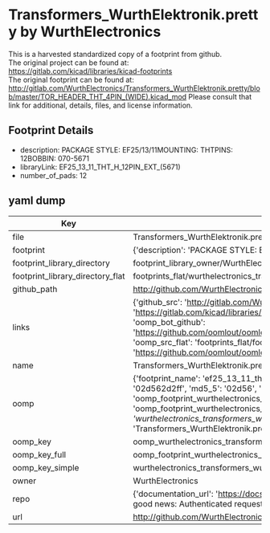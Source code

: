 # Transformers_WurthElektronik.pretty by WurthElectronics  
This is a harvested standardized copy of a footprint from github.  
The original project can be found at:  
https://gitlab.com/kicad/libraries/kicad-footprints  
The original footprint can be found at:
http://gitlab.com/WurthElectronics/Transformers_WurthElektronik.pretty/blob/master/TOR_HEADER_THT_4PIN_(WIDE).kicad_mod
Please consult that link for additional, details, files, and license information.  
## Footprint Details
* description: PACKAGE STYLE: EF25/13/11MOUNTING: THTPINS: 12BOBBIN: 070-5671  
* libraryLink: EF25_13_11_THT_H_12PIN_EXT_(5671)  
* number_of_pads: 12  
## yaml dump  
| Key | Value |  
| --- | --- |  
| file | Transformers_WurthElektronik.pretty/EF25_13_11_THT_H_12PIN_EXT_(5671).kicad_mod |  
| footprint | {'description': 'PACKAGE STYLE: EF25/13/11MOUNTING: THTPINS: 12BOBBIN: 070-5671', 'libraryLink': 'EF25_13_11_THT_H_12PIN_EXT_(5671)', 'number_of_pads': 12} |  
| footprint_library_directory | footprint_library_owner/WurthElectronics_Transformers_WurthElektronik.pretty |  
| footprint_library_directory_flat | footprints_flat/wurthelectronics_transformers_wurthelektronik_ef25_13_11_tht_h_12pin_ext_(5671)/working |  
| github_path | http://github.com/WurthElectronics/Transformers_WurthElektronik.pretty/blob/master/EF25_13_11_THT_H_12PIN_EXT_(5671).kicad_mod |  
| links | {'github_src': 'http://gitlab.com/WurthElectronics/Transformers_WurthElektronik.pretty/blob/master/TOR_HEADER_THT_4PIN_(WIDE).kicad_mod', 'github_src_repo': 'https://gitlab.com/kicad/libraries/kicad-footprints', 'oomp_bot': 'footprints/wurthelectronics_transformers_wurthelektronik_ef25_13_11_tht_h_12pin_ext_(5671)/working', 'oomp_bot_github': 'https://github.com/oomlout/oomlout_oomp_footprint_bot/tree/main/footprints/wurthelectronics_transformers_wurthelektronik_ef25_13_11_tht_h_12pin_ext_(5671)/working', 'oomp_src_flat': 'footprints_flat/footprints_flat/wurthelectronics_transformers_wurthelektronik_ef25_13_11_tht_h_12pin_ext_(5671)/working', 'oomp_src_flat_github': 'https://github.com/oomlout/oomlout_oomp_footprint_src/tree/main/footprints_flat/wurthelectronics_transformers_wurthelektronik_ef25_13_11_tht_h_12pin_ext_(5671)/working'} |  
| name | Transformers_WurthElektronik.pretty |  
| oomp | {'footprint_name': 'ef25_13_11_tht_h_12pin_ext_(5671)', 'library_name': 'transformers_wurthelektronik', 'md5': '02d562d2ff9e63c42ae665f18cbc42a5', 'md5_10': '02d562d2ff', 'md5_5': '02d56', 'md5_6': '02d562', 'oomp_key': 'oomp_wurthelectronics_transformers_wurthelektronik_ef25_13_11_tht_h_12pin_ext_(5671)', 'oomp_key_extra': 'oomp_footprint_wurthelectronics_transformers_wurthelektronik_ef25_13_11_tht_h_12pin_ext_(5671)', 'oomp_key_full': 'oomp_footprint_wurthelectronics_transformers_wurthelektronik_ef25_13_11_tht_h_12pin_ext_(5671)_02d562', 'oomp_key_simple': 'wurthelectronics_transformers_wurthelektronik_ef25_13_11_tht_h_12pin_ext_(5671)', 'original_filename': 'Transformers_WurthElektronik.pretty/EF25_13_11_THT_H_12PIN_EXT_(5671).kicad_mod', 'owner_name': 'wurthelectronics'} |  
| oomp_key | oomp_wurthelectronics_transformers_wurthelektronik_ef25_13_11_tht_h_12pin_ext_(5671) |  
| oomp_key_full | oomp_footprint_wurthelectronics_transformers_wurthelektronik_ef25_13_11_tht_h_12pin_ext_(5671) |  
| oomp_key_simple | wurthelectronics_transformers_wurthelektronik_ef25_13_11_tht_h_12pin_ext_(5671) |  
| owner | WurthElectronics |  
| repo | {'documentation_url': 'https://docs.github.com/rest/overview/resources-in-the-rest-api#rate-limiting', 'message': "API rate limit exceeded for 84.66.173.59. (But here's the good news: Authenticated requests get a higher rate limit. Check out the documentation for more details.)"} |  
| url | http://github.com/WurthElectronics/Transformers_WurthElektronik.pretty |  

